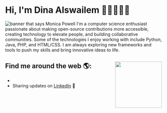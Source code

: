 # Hi, I'm Dina Alswailem 👋🏻👩🏻‍💻

<img src="https://raw.githubusercontent.com/M0nica/M0nica/master/gh-header-image-cropped.png" alt="banner that says Monica Powell ">
I'm a computer science enthusiast passionate about making open-source contributions more accessible, creating technology to elevate people, and building collaborative communities. Some of the technologies I enjoy working with include Python, Java, PHP, and HTML/CSS. I am always exploring new frameworks and tools to push my skills and bring innovative ideas to life.



## Find me around the web 🌎: <a href="https://github.com/sponsors/M0nica"><img align="right" width="150" height="150" src="https://github.com/M0nica/M0nica/blob/main/octomonica/m0nica-octocat-rotating.gif?raw=true"></a>
-
- Sharing updates on <a href="https://www.linkedin.com/in/dina-alswailem-5a4786280?utm_source=share&utm_campaign=share_via&utm_content=profile&utm_medium=ios_app">LinkedIn</a> 💼
